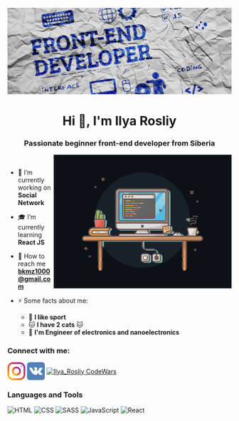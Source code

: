 ![Header](https://github.com/rosliy/rosliy/blob/main/assets/Header.jpg)
<h1 align="center">Hi 👋, I'm Ilya Rosliy</h1>
<h3 align="center">Passionate beginner front-end developer from Siberia</h3>
<img align="right" alt="Coding" width="400" src="https://github.com/rosliy/rosliy/blob/main/assets/coding.png">

<br/>

- 🔭 I’m currently working on **Social Network**

- 🎓 I’m currently learning **React JS**

- 📨 How to reach me **bkmz1000@gmail.com**

- ⚡ Some facts about me:
    - 🏃 **I like sport**
    - 🐱 **I have 2 cats** 🐱
    - 🔨 **I'm Engineer of electronics and nanoelectronics**

### Connect with me:

<p align="left">
<a href="https://instagram.com/_rosliy_" target="blank"><img align="center" src="https://github.com/rosliy/rosliy/blob/main/assets/instagram.svg" alt="Ilya_Rosliy Instagram" height="40" width="40" /></a>
<a href="https://www.vk.com/rosliy_is" target="blank"><img align="center" src="https://github.com/rosliy/rosliy/blob/main/assets/vk.svg" alt="Ilya_Rosliy VK" height="40" width="40" /></a>
<a href="https://www.codewars.com/users/BioRan" target="blank"><img align="center" src="https://www.codewars.com/users/BioRan/badges/large" alt="Ilya_Rosliy CodeWars" height="30" width="300" /></a>
</p>

### Languages and Tools

![HTML](https://img.shields.io/badge/HTML-0d3fae?style=for-the-badge&logo=html5)
![CSS](https://img.shields.io/badge/CSS-0d3fae?style=for-the-badge&logo=CSS3)
![SASS](https://img.shields.io/badge/SASS-0d3fae?style=for-the-badge&logo=SASS)
![JavaScript](https://img.shields.io/badge/JavaScript-0d3fae?style=for-the-badge&logo=JavaScript)
![React](https://img.shields.io/badge/React-0d3fae?style=for-the-badge&logo=React)

<br />